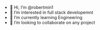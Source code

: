 - 👋 Hi, I’m @robertmin1
- 👀 I’m interested in full stack developemnt
- 🌱 I’m currently learning Engineering
- 💞️ I’m looking to collaborate on any project

<!---
robertmin1/robertmin1 is a ✨ special ✨ repository because its `README.md` (this file) appears on your GitHub profile.
You can click the Preview link to take a look at your changes.
--->
